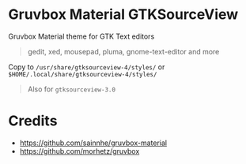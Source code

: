 # Gruvbox Material GTKSourceView
Gruvbox Material theme for GTK Text editors 
> gedit, xed, mousepad, pluma, gnome-text-editor and more

Copy to `/usr/share/gtksourceview-4/styles/` or `$HOME/.local/share/gtksourceview-4/styles/`
> Also for `gtksourceview-3.0`

# Credits
- https://github.com/sainnhe/gruvbox-material
- https://github.com/morhetz/gruvbox
